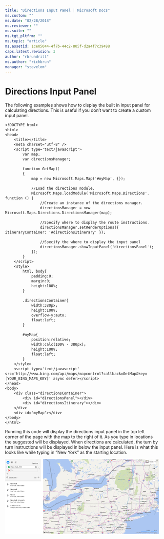 ```yaml
---
title: "Directions Input Panel | Microsoft Docs"
ms.custom: ""
ms.date: "02/28/2018"
ms.reviewer: ""
ms.suite: ""
ms.tgt_pltfrm: ""
ms.topic: "article"
ms.assetid: 1ce05044-4f7b-44c2-805f-d2a4f7c39498
caps.latest.revision: 3
author: "rbrundritt"
ms.author: "richbrun"
manager: "stevelom"
---
```

# Directions Input Panel
The following examples shows how to display the built in input panel for calculating directions. This is useful if you don’t want to create a custom input panel. 

```
<!DOCTYPE html>
<html>
<head>
    <title></title>
    <meta charset="utf-8" />
	<script type='text/javascript'>
        var map;
        var directionsManager;

        function GetMap()
        {
            map = new Microsoft.Maps.Map('#myMap', {});

            //Load the directions module.
            Microsoft.Maps.loadModule('Microsoft.Maps.Directions', function () {
                //Create an instance of the directions manager.
                directionsManager = new Microsoft.Maps.Directions.DirectionsManager(map);

                //Specify where to display the route instructions.
                directionsManager.setRenderOptions({ itineraryContainer: '#directionsItinerary' });

                //Specify the where to display the input panel
                directionsManager.showInputPanel('directionsPanel');
            });
        }
    </script>
    <style>
        html, body{
            padding:0;
            margin:0;
            height:100%;
        }

        .directionsContainer{
            width:380px;
            height:100%;
            overflow-y:auto;
            float:left;
        }

        #myMap{
            position:relative;
            width:calc(100% - 380px);
            height:100%;
            float:left;
        }
    </style>
    <script type='text/javascript' src='http://www.bing.com/api/maps/mapcontrol?callback=GetMap&key=[YOUR_BING_MAPS_KEY]' async defer></script>
</head>
<body>
    <div class="directionsContainer">
        <div id="directionsPanel"></div>
        <div id="directionsItinerary"></div>
    </div>
    <div id="myMap"></div>
</body>
</html>
```

Running this code will display the directions input panel in the top left corner of the page with the map to the right of it. As you type in locations the suggested will be displayed. When directions are calculated, the turn by turn instructions will be displayed in below the input panel. Here is what this looks like while typing in “New York” as the starting location. 

![BMV8_DirectionsInputPanelExample](../v8-web-control/media/bmv8-directionsinputpanelexample.PNG)